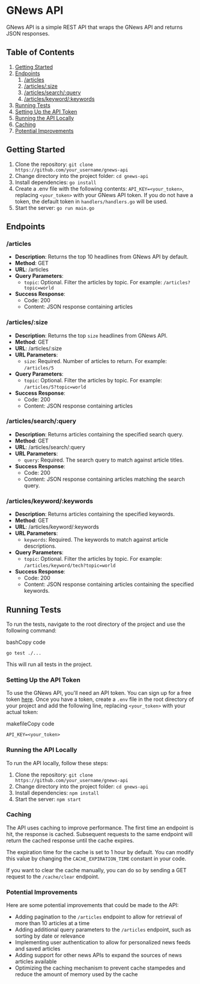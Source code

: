 # GNews API

GNews API is a simple REST API that wraps the GNews API and returns JSON responses.

## Table of Contents

1.  [Getting Started](https://github.com/syedwshah/news-api#getting-started)
2.  [Endpoints]()
    1.  [/articles]()
    2.  [/articles/:size]()
    3.  [/articles/search/:query]()
    4.  [/articles/keyword/:keywords]()
3.  [Running Tests]()
4.  [Setting Up the API Token]()
5.  [Running the API Locally]()
6.  [Caching]()
7.  [Potential Improvements]()

## Getting Started

1.  Clone the repository: `git clone https://github.com/your_username/gnews-api`
2.  Change directory into the project folder: `cd gnews-api`
3.  Install dependencies: `go install`
4.  Create a .env file with the following contents: `API_KEY=<your_token>`, replacing `<your_token>` with your GNews API token. If you do not have a token, the default token in `handlers/handlers.go` will be used.
5.  Start the server: `go run main.go`

## Endpoints

### /articles

- **Description**: Returns the top 10 headlines from GNews API by default.
- **Method**: GET
- **URL**: /articles
- **Query Parameters**:
  - `topic`: Optional. Filter the articles by topic. For example: `/articles?topic=world`
- **Success Response**:
  - Code: 200
  - Content: JSON response containing articles

### /articles/:size

- **Description**: Returns the top `size` headlines from GNews API.
- **Method**: GET
- **URL**: /articles/:size
- **URL Parameters**:
  - `size`: Required. Number of articles to return. For example: `/articles/5`
- **Query Parameters**:
  - `topic`: Optional. Filter the articles by topic. For example: `/articles/5?topic=world`
- **Success Response**:
  - Code: 200
  - Content: JSON response containing articles

### /articles/search/:query

- **Description**: Returns articles containing the specified search query.
- **Method**: GET
- **URL**: /articles/search/:query
- **URL Parameters**:
  - `query`: Required. The search query to match against article titles.
- **Success Response**:
  - Code: 200
  - Content: JSON response containing articles matching the search query.

### /articles/keyword/:keywords

- **Description**: Returns articles containing the specified keywords.
- **Method**: GET
- **URL**: /articles/keyword/:keywords
- **URL Parameters**:
  - `keywords`: Required. The keywords to match against article descriptions.
- **Query Parameters**:
  - `topic`: Optional. Filter the articles by topic. For example: `/articles/keyword/tech?topic=world`
- **Success Response**:
  - Code: 200
  - Content: JSON response containing articles containing the specified keywords.

## Running Tests

To run the tests, navigate to the root directory of the project and use the following command:

bashCopy code

`go test ./...`

This will run all tests in the project.

### Setting Up the API Token

To use the GNews API, you'll need an API token. You can sign up for a free token [here](https://gnews.io/signup). Once you have a token, create a `.env` file in the root directory of your project and add the following line, replacing `<your_token>` with your actual token:

makefileCopy code

`API_KEY=<your_token>`

### Running the API Locally

To run the API locally, follow these steps:

1.  Clone the repository: `git clone https://github.com/your_username/gnews-api`
2.  Change directory into the project folder: `cd gnews-api`
3.  Install dependencies: `npm install`
4.  Start the server: `npm start`

### Caching

The API uses caching to improve performance. The first time an endpoint is hit, the response is cached. Subsequent requests to the same endpoint will return the cached response until the cache expires.

The expiration time for the cache is set to 1 hour by default. You can modify this value by changing the `CACHE_EXPIRATION_TIME` constant in your code.

If you want to clear the cache manually, you can do so by sending a GET request to the `/cache/clear` endpoint.

### Potential Improvements

Here are some potential improvements that could be made to the API:

- Adding pagination to the `/articles` endpoint to allow for retrieval of more than 10 articles at a time
- Adding additional query parameters to the `/articles` endpoint, such as sorting by date or relevance
- Implementing user authentication to allow for personalized news feeds and saved articles
- Adding support for other news APIs to expand the sources of news articles available
- Optimizing the caching mechanism to prevent cache stampedes and reduce the amount of memory used by the cache
